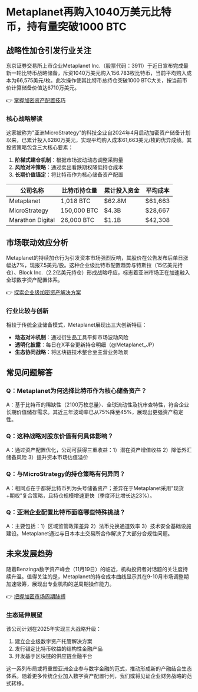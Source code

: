 # Metaplanet再购入1040万美元比特币，持有量突破1000 BTC

## 战略性加仓引发行业关注
东京证券交易所上市企业Metaplanet Inc.（股票代码：3911）于近日宣布完成最新一轮比特币战略储备，斥资1040万美元购入156.783枚比特币，当前平均购入成本为66,575美元/枚。此次操作使其比特币总持仓突破1000 BTC大关，按当前市价计算储备价值达6710万美元。

👉 [掌握加密资产配置技巧](https://bit.ly/okx_welcome)

### 核心战略解读
这家被称为"亚洲MicroStrategy"的科技企业自2024年4月启动加密资产储备计划以来，已累计投入6280万美元，实现平均购入成本61,663美元/枚的优异成绩。其投资策略包含三大核心要素：
1. **阶梯式建仓机制**：根据市场波动动态调整采购量
2. **风险对冲策略**：通过卖出看跌期权降低持仓成本
3. **长期价值锚定**：将比特币作为核心储备资产配置

| 公司名称       | 比特币持仓量 | 累计投入资金 | 平均成本    |
|----------------|-------------|-------------|------------|
| Metaplanet     | 1,018 BTC   | $62.8M      | $61,663    |
| MicroStrategy  | 150,000 BTC | $4.3B       | $28,667    |
| Marathon Digital| 26,000 BTC | $1.1B       | $42,308    |

## 市场联动效应分析
Metaplanet的持续加仓行为引发资本市场强烈反响，其股价在公告发布后单日涨幅达7%，现报7.5美元/股。这种企业级比特币配置趋势与特斯拉（15亿美元持仓）、Block Inc.（2.2亿美元持仓）形成战略呼应，标志着亚洲市场正在加速融入全球数字资产配置体系。

👉 [探索企业级加密资产解决方案](https://bit.ly/okx_welcome)

### 行业比较与创新
相较于传统企业储备模式，Metaplanet展现出三大创新特征：
- **动态对冲机制**：通过衍生品工具平抑市场波动风险
- **透明化披露**：每日在X平台更新持仓明细（@Metaplanet_JP）
- **生态协同战略**：将区块链技术整合至主营业务场景

## 常见问题解答

### Q：Metaplanet为何选择比特币作为核心储备资产？
A：基于比特币的稀缺性（2100万枚总量）、全球流动性及抗审查特性，符合企业长期价值储存需求。其近三年波动率已从75%降至45%，展现出更强资产稳定性。

### Q：这种战略对股东价值有何具体影响？
A：通过资产配置优化，公司可获得三重收益：1）潜在资产增值收益 2）降低外汇储备风险 3）提升资本市场估值溢价

### Q：与MicroStrategy的持仓策略有何异同？
A：相同点在于都将比特币列为头号储备资产；差异在于Metaplanet采用"现货+期权"复合策略，且持仓规模增速更快（季度环比增长达23%）。

### Q：亚洲企业配置比特币面临哪些特殊挑战？
A：主要包括：1）区域监管政策差异 2）法币兑换通道效率 3）技术安全基础设施建设。Metaplanet通过与日本本土交易所合作解决了大部分合规性问题。

## 未来发展趋势
随着Benzinga数字资产峰会（11月19日）的临近，机构投资者对话题的关注度持续升温。值得关注的是，Metaplanet的持仓成本曲线显示其在9-10月市场调整期加速吸筹，展现出专业机构的逆周期操作能力。

👉 [把握加密市场周期脉搏](https://bit.ly/okx_welcome)

### 生态延伸展望
该公司计划在2025年实现三大战略升级：
1. 建立企业级数字资产托管解决方案
2. 发行锚定比特币收益的结构性金融产品
3. 开发基于区块链的供应链金融平台

这一系列布局或将重塑亚洲企业参与数字金融的范式，推动形成新的产融结合生态体系。随着更多传统企业加入数字资产配置行列，我们或将见证企业财务战略的范式转移。
